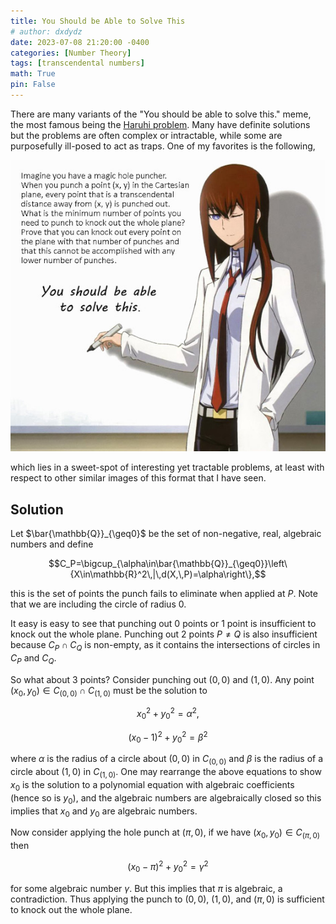 ```yaml
---
title: You Should be Able to Solve This
# author: dxdydz
date: 2023-07-08 21:20:00 -0400
categories: [Number Theory]
tags: [transcendental numbers]
math: True
pin: False
---
```


There are many variants of the "You should be able to solve this." meme, the most famous being the [Haruhi problem](https://en.wikipedia.org/wiki/Superpermutation#Lower_bounds,_or_the_Haruhi_problem). Many have definite solutions but the problems are often complex or intractable, while some are purposefully ill-posed to act as traps. One of my favorites is the following,

![](/images/ysbatst.jpg)

which lies in a sweet-spot of interesting yet tractable problems, at least with respect to other similar images of this format that I have seen.

## Solution

Let $\bar{\mathbb{Q}}_{\geq0}$ be the set of non-negative, real, algebraic numbers and define 

$$C_P=\bigcup_{\alpha\in\bar{\mathbb{Q}}_{\geq0}}\left\{X\in\mathbb{R}^2\,|\,d(X,\,P)=\alpha\right\},$$

this is the set of points the punch fails to eliminate when applied at $P$. Note that we are including the circle of radius $0$.

It easy is easy to see that punching out $0$ points or $1$ point is insufficient to knock out the whole plane. Punching out $2$ points $P\neq Q$ is also insufficient because $C_P\cap C_Q$ is non-empty, as it contains the intersections of circles in $C_P$ and $C_Q$.



So what about $3$ points? Consider punching out $(0,\,0)$ and $(1,\,0)$. Any point $(x_0,\,y_0)\in C_{(0,\,0)}\cap C_{(1,\,0)}$ must be the solution to

$$x_0^2+y_0^2=\alpha^2,$$

$$(x_0-1)^2+y_0^2=\beta^2$$

where $\alpha$ is the radius of a circle about $(0,\,0)$ in $C_{(0,\,0)}$ and $\beta$ is the radius of a circle about $(1,\,0)$ in $C_{(1,\,0)}$. One may rearrange the above equations to show $x_0$ is the solution to a polynomial equation with algebraic coefficients (hence so is $y_0$), and the algebraic numbers are algebraically closed so this implies that $x_0$ and $y_0$ are algebraic numbers.

Now consider applying the hole punch at $(\pi,\,0)$, if we have $(x_0,\,y_0)\in C_{(\pi,\,0)}$ then

$$(x_0-\pi)^2+y_0^2=\gamma^2$$

for some algebraic number $\gamma$. But this implies that $\pi$ is algebraic, a contradiction. Thus applying the punch to $(0,\,0)$, $(1,\,0)$, and $(\pi,\,0)$ is sufficient to knock out the whole plane.